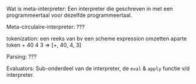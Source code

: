 
Wat is meta-interpreter: Een interpreter die geschreven in met een programmeertaal voor dezelfde programmeertaal.

Meta-circulaire-interpreter: ???

tokenization: een reeks van bv een scheme expression omzetten aparte token 
    + 40 4 3 => \[+, 40, 4, 3]

Parsing: ???

Evaluators: Sub-onderdeel van de interpreter, de `eval` & `apply` functie v/d interpreter.

